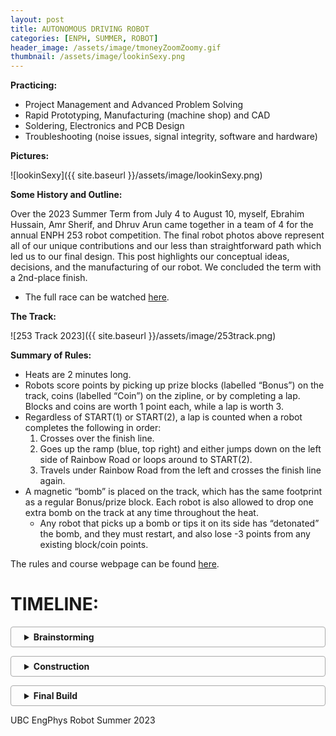 ```yaml
---
layout: post
title: AUTONOMOUS DRIVING ROBOT
categories: [ENPH, SUMMER, ROBOT]
header_image: /assets/image/tmoneyZoomZoomy.gif
thumbnail: /assets/image/lookinSexy.png
---
```

<style>
    /* Other styles remain unchanged */

    /* Adjust the top margin of the posts container to push it down */
    .posts {
        margin-top: 35px; /* Add more space at the top of the posts container */
        width: 100%; /* Full width of the parent container */
        position: relative;
        z-index: 3; /* Above the background section but below the navigation and header */
    }

    /* Rest of your styles */
</style>
<script src="https://polyfill.io/v3/polyfill.min.js?features=es6"></script>
<script id="MathJax-script" async src="https://cdn.jsdelivr.net/npm/mathjax@3/es5/tex-mml-chtml.js"></script>


<!--ROBOTS WERE MADE... -->

<!--more-->

**Practicing:**

- Project Management and Advanced Problem Solving
- Rapid Prototyping, Manufacturing (machine shop) and CAD
- Soldering, Electronics and PCB Design
- Troubleshooting (noise issues, signal integrity, software and hardware)

**Pictures:**

![lookinSexy]({{ site.baseurl }}/assets/image/lookinSexy.png)

**Some History and Outline:**

Over the 2023 Summer Term from July 4 to August 10, myself, Ebrahim Hussain, Amr Sherif, and Dhruv Arun came together in a team of 4 for the annual ENPH 253 robot competition. The final robot photos above represent all of our unique contributions and our less than straightforward path which led us to our final design. This post highlights our conceptual ideas, decisions, and the manufacturing of our robot. We concluded the term with a 2nd-place finish.

- The full race can be watched [here](https://www.youtube.com/live/gXMnazr8vEo?si=DzM_r1Ch8ZJGJhDZ).

**The Track:**

![253 Track 2023]({{ site.baseurl }}/assets/image/253track.png)

**Summary of Rules:**

- Heats are 2 minutes long.
- Robots score points by picking up prize blocks (labelled “Bonus”) on the track, coins (labelled “Coin”) on the zipline, or by completing a lap. Blocks and coins are worth 1 point each, while a lap is worth 3.
- Regardless of START(1) or START(2), a lap is counted when a robot completes the following in order:
  1. Crosses over the finish line.
  2. Goes up the ramp (blue, top right) and either jumps down on the left side of Rainbow Road or loops around to START(2).
  3. Travels under Rainbow Road from the left and crosses the finish line again.
- A magnetic “bomb” is placed on the track, which has the same footprint as a regular Bonus/prize block. Each robot is also allowed to drop one extra bomb on the track at any time throughout the heat.
  - Any robot that picks up a bomb or tips it on its side has “detonated” the bomb, and they must restart, and also lose -3 points from any existing block/coin points.

The rules and course webpage can be found [here](https://docs.google.com/document/d/e/2PACX-1vS4bQXNVCvEt-UMX50Rsar0Wds5AqRDQToN8ABxkS7ocnluPU8JlCNRYIkiXptbHYsrAI_WKzwC9IwO/pub).

<!--
**Late Night CAD Session**:

![Probably an Industry Standard]({{ site.baseurl }}/assets/image/lateNight.png)
-->

<style>
details {
    border: 1px solid #aaa;
    border-radius: 4px;
    padding: .5em .5em .5em 1.5em;
    margin-bottom: 1em;
}
summary {
    font-weight: bold;
    cursor: pointer;
}
details[open] {
    padding: .5em;
}
details[open] summary {
    border-bottom: 1px solid #aaa;
    margin-bottom: .5em;
}

  .centered-image {
    text-align: center; /* Center the content (image) inside the div */
    margin: 0 auto;     /* Ensures the div itself is centered if it has a width less than its container */
}

.centered-image img {
    width: 120%;   /* Increase the image size by 20% */
    margin: 0 auto; /* Ensures the image is centered */
    display: block; /* Makes the image a block element to accept the margin */
}

</style>

# TIMELINE:

<details>
  <summary>Brainstorming</summary>

  <strong>Brainstorming:</strong>
  <p>Teams were allowed to do almost anything they wanted, including jumping off the ramps, using the zipline, or traveling over the rocks to gain a shortcut to the finish line. However, before talking to each other as a team, we all decided that we would follow tape and dedicate our focus on trying to pick up blocks/avoid them passively.</p>
  
<div class="centered-image">
  <img src="{{ site.baseurl }}/assets/image/steering253.png" alt="Ack vs Diff Steering">
</div>  

  <strong>Firstly, we needed to choose our steering system.</strong>
  <p>This is important as it will determine where many elements of the robot will go, such as motors, electronics, and our pickup mechanism. The two types of steering we considered were either Ackermann or Differential. Ackermann is familiar to us as we see it in cars, where the back wheels stay at a certain speed and the front wheels can turn. Whereas in differential steering, the back wheels turn at different speeds to turn (i.e., if the left wheel is spinning slower than the right, the robot will turn left).</p>

  <p>However, from our understanding and research, Ackermann steering, provided the right geometry and tuning can be much faster than differential steering. With this in mind, we chose differential, while every other team chose Ackermann. This fact definitely made us think about our choice, but those thoughts did not last for long, as we were certain our choice took into consideration that this whole competition was something new to us and we wanted a steering mechanism that we could easily deploy and redeploy. Another observation that pushed us towards this steering mechanism was that the course has some very sharp turns, which in differential steering are easier to control, in just software, rather than in Ackermann steering where you would need to consider the whole chassis layout in order to accomplish those turns.</p>

  <p>So initially with our constraints, we wanted to design a robot that looked something like this:</p>
  
<div class="centered-image">
  <img src="{{ site.baseurl }}/assets/image/initialpresentation253.png" alt="Initial CAD pic 1">
</div> 

  <p>Where we drive around the track, the wings would fold inwards to collect a block and outward to avoid bombs like below:</p>
  
<div class="centered-image">
  <img src="{{ site.baseurl }}/assets/image/initialpresentation2532.png" alt="Initial CAD pic 2">
  <img src="{{ site.baseurl }}/assets/image/initialpresentation2533.png" alt="Initial CAD pic 3">
  <img src="{{ site.baseurl }}/assets/image/initialpresentation2534.png" alt="Initial CAD pic 4">
</div> 

</details>

<details>
  <summary>Construction</summary>
  
<strong>Electronics:</strong>

<p>To start we built a simple line follower, something we could adjust later on. Ebi owned build the motor drivers, tape sensors and microcontroller boards.</p> 

<strong>1. H-Bridge Motor Drivers:</strong>

<p>The H-Bridge is a relatively simple circuit used to control the <i>polarity</i> of the voltage across a load, in our case, a motor. Alongside having control over the speed by PWM, the H-bridge gives us control over the motor’s rotation direction. This is especially important in differential-steering, where in some cases one wheel must spin backward and the other forward to complete a sharp turn. Here is a simple <i>dual H-bridge</i> schematic of the motor boards on the robot.</p>

<div class="centered-image">
  <img src="{{ site.baseurl }}/assets/image/dual-hbridge.png" alt="dual-hbridge.png1">
</div> 

<p>Attached is a step through guide made by Ebi: <a href="/assets/image/H-Bridge Step-Through.pdf" download="H-Bridge Step-Through.pdf">H-Bridge Step-Through PDF</a>
</p>

<p>This resulted in:</p>

<div class="centered-image">
  <img src="{{ site.baseurl }}/assets/image/H-bridge layout.jpeg" alt="H-bridge layout.jpeg">
  <img src="{{ site.baseurl }}/assets/image/H-bridge final.png" alt="H-bridge final.png">
</div>

<strong>2. Control Boards and Tape Following Sensors:</strong>
<p>Here’s the unpopulated Blue-Pill/microcontroller board, and the tape sensor board:</p>

<div class="centered-image">
  <img src="{{ site.baseurl }}/assets/image/sc1.png" alt="Screenshot 2024-01-22 at 3.50.09 PM.png">
</div>

<p>BP Board PCB Layout:</p>

<div class="centered-image">
  <img src="{{ site.baseurl }}/assets/image/sc2.png" alt="Screenshot 2024-01-22 at 3.51.03 PM.png">
</div>

<p>This is somewhat overkill and wasn’t really required in the end, but I designed this board pretty early on before any other sensor / peripheral decisions were made. So it just made sense to be safe and provide the possibility to house two microcontrollers. It has:</p>

<ul>
    <li>x3 SONAR ports</li>
    <li>x4 I2C ports (two of them tied together <em>if</em> the microcontrollers need to talk to each other)</li>
    <li>x6 AIO available for tape sensors</li>
    <li>x3 servo ports</li>
    <li>a UART port for serial monitor, power selection</li>
    <li>2 2-wide PWM ports for two H-Bridges</li>
    <li>voltage level selectors for I2C, Sonar, and Tape Sensors</li>
</ul>

<p>and leaves the remainder of the pins free for switches, LEDS, hall-sensors, and anything else.</p>

<p>For the tape-sensor board, Dhruv made the schematic and Ebi made the PCB layout and soldered it together. It uses surface-mount resistors which was needed since the tape sensors sit very low to the ground. Here’s a video of it on a servo mount which I made using the laser cutter to cut my cad drawings. The black star shaped connector push fit into my mount, for easy prototyping:</p>

<div class="centered-image">
  <img src="{{ site.baseurl }}/assets/image/servermount.gif" alt="servermount.gif">
</div>

<strong>3. PID Algorithm:</strong>

<p>The PID is probably the simplest part of code of the entire robot, but I wanted to share how I thought about converting tape-sensor data to an error function.</p>

<p>Instead of computing each sensor value and referencing a lookup table, I decided to treat each sensor value as a <i>force</i> on a seesaw. Then, simply let the displacement be the net torque on it! Of course, if the robot is completely off the line, then just reference the magnitude of the previous displacement to know whether you are too left, or too right.</p>

<p>That’s basically what I’m doing here — writing it in code is much simpler than doing it mathematically though. The key part is the 

<div class="centered-image">
  <p>\[ \sum \frac{S[n]N[n]}{S[n]} \]</p>
</div>

 which is simply the average. N is the location of each sensor and S is the associated sensor values.</p>

<p>You can find the <a href="https://www.desmos.com/calculator/4zlgnq8wji">Desmos here</a>, and play around with the ϕ, which is the displacement of the sensor array off the line. The purple line represents the error function value, and the dots are the sensor locations</p>

<div class="centered-image">
  <img src="{{ site.baseurl }}/assets/image/PIDs23.gif" alt="PIDs23.gif">
</div>

<p>One interesting way of doing it like this is it becomes convenient to introduce nonlinearities into the transfer function through the R[n] array. Ebi and I played around with this a little and found that a non-linear transfer function for differential steering can often result in smoother and more responsive driving than a linear one.</p>

<p>This makes intuitive sense for tape-following, because you don’t really care about minor deviations off the line, but once your tape sensors are close to leaving the line entirely, you now have a higher error to correct yourself quickly, or to take a sharp turn.</p>

<p>The final “non-traditional” part Ebi and I implemented was <i>filtering</i> the derivative of our error function, so that the PID equation is:
    
<div class="centered-image">
  <p>\[ \text{out} = K_p e(t) + K_i \int e(t) \, dt + K_d \cdot \text{lowpass} \left( \frac{d}{dt} e(t) \right) \]</p>
</div>

To understand why, consider the following error function e(t), in red:</p>

<div class="centered-image">
  <img src="{{ site.baseurl }}/assets/image/sc4.png" alt="Screenshot 2024-01-22 at 4.05.56 PM.png">
</div>

<p>This error function simply means the robot’s displacement off the line has changed. It looks like a step rather than a smooth change because these signals are being processed inside the microcontroller, in the <i>discrete</i> time domain.</p>

<p>If we then compute the almost-discrete-derivative as error - prevErrorerror﻿, we’d get an impulse, as shown in blue. This isn’t that useful because it means the derivative term in the PID equation only lasts for one loop iteration, which is on the order of μ﻿s — that’s not nearly enough time for it to do much useful work. A solution to this is to <i>low-pass filter (LPF)</i> the differentiated error signal, shown in green. In an electrical context, this green signal represents the discharging of a capacitor, but instead we’re doing it in software using a first-order IIR filter:</p>

<div class="centered-image">
  <p>\[ \text{LPF}\left( \frac{d}{dt} e(t) \right) = y(t) = k \cdot y(t - 1) + (1 - k) \left[ e(t) - e(t - 1) \right], \quad k \in (0, 1) \]</p>
</div>

<p>Of course there are other ways to do this, and I guess you could choose any decaying function (maybe an average?). All that I’m trying to do is keep the effect of the derivative for longer, so that the KdKd​﻿ term comes into play.</p>

<p>The motivation to try something like this is somewhat arbitrary, but we gave it a shot and it had a <i>significant positive impact on the smoothness of the robot’s tape following at high speeds</i>.</p>

<strong>Final run:</strong>

<p>With all the basics sorted, we put the motors, H-bridges, microcontrollers, tape-sensors, and PID code together for the first prototype. Here you can see one of the populated BP boards as well.</p>

<p>I’m really proud of the pace we were able to do this at, since we were the first team to get on the track and tape follow in the first week of the course.</p>

<div class="centered-image">
  <img src="{{ site.baseurl }}/assets/image/topOfOG.jpeg" alt="topOfOG.jpeg">
    <img src="{{ site.baseurl }}/assets/image/finalrunOG.gif" alt="finalrunOGgif.gif">
</div>

<p>We fail on rainbow road since this was our first time testing, and the colors interfered with the tape sensor</p>

<strong>Block Pickup:</strong>
  
</details>

<details>
  <summary>Final Build</summary>
  Here is a demonstration of a ~16 second lap, our final design:
  <div class="centered-image">
  <img src="{{ site.baseurl }}/assets/image/final16lapgiffy.gif" alt="Ack vs Diff Steering">
</div> 
  
</details>

UBC EngPhys Robot Summer 2023
